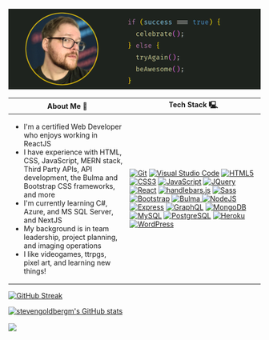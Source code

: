 ![Header](imgs/README-Header.png)

<table>
  <thead>
    <tr>
      <th> About Me 🚀 </th>
      <th> Tech Stack 🖳 </th>
    </tr>
  </thead>
  <tbody>
    <tr>
      <td>
        <ul>
          <li> 
            I'm a certified Web Developer who enjoys working in ReactJS 
          </li>
          <li> 
            I have experience with HTML, CSS, JavaScript, MERN stack, Third Party APIs, API development, the Bulma and Bootstrap CSS frameworks, and more
          </li>
          <li> 
            I'm currently learning C#, Azure, and MS SQL Server, and NextJS
          </li> 
          <li> 
            My background is in team leadership, project planning, and imaging operations
          </li>
          <li> 
            I like videogames, ttrpgs, pixel art, and learning new things!
          </li>
        </ul>
      </td>
      <td>
        <!-- <img src="https://img.shields.io/badge/-html-grey?logo=HTML5&logoColor=E34F26&style=for-the-badge" alt="HTML badge"/> 
        <img src="https://img.shields.io/badge/-CSS3-grey?logo=CSS3&logoColor=1572B6&style=for-the-badge" alt="CSS badge"/> 
        <img src="https://img.shields.io/badge/-JavaScript-grey?logo=JavaScript&logoColor=F7DF1E&style=for-the-badge" alt="JavaScript badge"/> 
        <img src="https://img.shields.io/badge/-MongoDB-grey?logo=MongoDB&logoColor=47A248&style=for-the-badge" alt="MongoDB badge"/> 
        <img src="https://img.shields.io/badge/-Express-grey?logo=Express&logoColor=white&style=for-the-badge" alt="Express badge"/> 
        <img src="https://img.shields.io/badge/-React-grey?logo=React&logoColor=61DAFB&style=for-the-badge" alt="React badge"/> 
        <img src="https://img.shields.io/badge/-Node.js-grey?logo=Node.js&logoColor=339933&style=for-the-badge" alt="Node.js badge"/> 
        <img src="https://img.shields.io/badge/-GraphQL-grey?logo=GraphQL&logoColor=E10098&style=for-the-badge" alt="GraphQL badge"/> 
        <img src="https://img.shields.io/badge/-github-grey?logo=github&logoColor=white&style=for-the-badge" alt="GitHub badge"/> 
        <img src="https://img.shields.io/badge/Visual%20Studio%20Code-grey.svg?style=for-the-badge&logo=visual-studio-code&logoColor=white"> -->
        <a href="https://git-scm.com/" target="_blank" rel="noreferrer"><img src="https://raw.githubusercontent.com/danielcranney/readme-generator/main/public/icons/skills/git-colored.svg" width="36" height="36" alt="Git" /></a>
        <a href="https://code.visualstudio.com/" target="_blank" rel="noreferrer"><img src="https://cdn.cdnlogo.com/logos/v/82/visual-studio-code.svg" width="36" height="36" alt="Visual Studio Code" /></a>
        <a href="https://developer.mozilla.org/en-US/docs/Glossary/HTML5" target="_blank" rel="noreferrer"><img src="https://raw.githubusercontent.com/danielcranney/readme-generator/main/public/icons/skills/html5-colored.svg" width="36" height="36" alt="HTML5" /></a>
        <a href="https://www.w3.org/TR/CSS/#css" target="_blank" rel="noreferrer"><img src="https://raw.githubusercontent.com/danielcranney/readme-generator/main/public/icons/skills/css3-colored.svg" width="36" height="36" alt="CSS3" /></a>
        <a href="https://developer.mozilla.org/en-US/docs/Web/JavaScript" target="_blank" rel="noreferrer"><img src="https://raw.githubusercontent.com/danielcranney/readme-generator/main/public/icons/skills/javascript-colored.svg" width="36" height="36" alt="JavaScript" /></a>
        <a href="https://jquery.com/" target="_blank" rel="noreferrer"><img src="https://raw.githubusercontent.com/danielcranney/readme-generator/main/public/icons/skills/jquery-colored.svg" width="36" height="36" alt="JQuery" /></a>
        <a href="https://reactjs.org/" target="_blank" rel="noreferrer"><img src="https://raw.githubusercontent.com/danielcranney/readme-generator/main/public/icons/skills/react-colored.svg" width="36" height="36" alt="React" /></a>
        <a href="https://handlebarsjs.com/" target="_blank" rel="noreferrer"><img src="https://www.vectorlogo.zone/logos/handlebarsjs/handlebarsjs-icon.svg" width="36" height="36" alt="handlebars.js" /></a>
        <a href="https://sass-lang.com/" target="_blank" rel="noreferrer"><img src="https://raw.githubusercontent.com/danielcranney/readme-generator/main/public/icons/skills/sass-colored.svg" width="36" height="36" alt="Sass" /></a>
        <a href="https://getbootstrap.com/" target="_blank" rel="noreferrer"><img src="https://raw.githubusercontent.com/danielcranney/readme-generator/main/public/icons/skills/bootstrap-colored.svg" width="36" height="36" alt="Bootstrap" /></a>
        <a href="https://bulma.io" target="_blank" rel="noreferrer">
          <img src="https://cdn.worldvectorlogo.com/logos/bulma.svg" width="36" height="36" alt="Bulma" />
        </a>
        <a href="https://nodejs.org/en/" target="_blank" rel="noreferrer"><img src="https://raw.githubusercontent.com/danielcranney/readme-generator/main/public/icons/skills/nodejs-colored.svg" width="36" height="36" alt="NodeJS" /></a>
        <a href="https://expressjs.com/" target="_blank" rel="noreferrer"><img src="https://raw.githubusercontent.com/danielcranney/readme-generator/main/public/icons/skills/express-colored.svg" width="36" height="36" alt="Express" /></a>
        <a href="https://graphql.org/" target="_blank" rel="noreferrer"><img src="https://raw.githubusercontent.com/danielcranney/readme-generator/main/public/icons/skills/graphql-colored.svg" width="36" height="36" alt="GraphQL" /></a>
        <a href="https://www.mongodb.com/" target="_blank" rel="noreferrer"><img src="https://raw.githubusercontent.com/danielcranney/readme-generator/main/public/icons/skills/mongodb-colored.svg" width="36" height="36" alt="MongoDB" /></a>
        <a href="https://www.mysql.com/" target="_blank" rel="noreferrer"><img src="https://raw.githubusercontent.com/danielcranney/readme-generator/main/public/icons/skills/mysql-colored.svg" width="36" height="36" alt="MySQL" /></a>
        <a href="https://www.postgresql.org/" target="_blank" rel="noreferrer"><img src="https://raw.githubusercontent.com/danielcranney/readme-generator/main/public/icons/skills/postgresql-colored.svg" width="36" height="36" alt="PostgreSQL" /></a>
        <a href="https://www.heroku.com/" target="_blank" rel="noreferrer"><img src="https://raw.githubusercontent.com/danielcranney/readme-generator/main/public/icons/skills/heroku-colored.svg" width="36" height="36" alt="Heroku" /></a>
        <!-- <a href="https://www.adobe.com/uk/products/photoshop.html" target="_blank" rel="noreferrer">
          <img src="https://raw.githubusercontent.com/danielcranney/readme-generator/main/public/icons/skills/photoshop-colored.svg" width="36" height="36" alt="Photoshop" />
        </a> -->
        <a href="https://wordpress.org" target="_blank" rel="noreferrer">
          <img src="https://cdn.worldvectorlogo.com/logos/wordpress-blue.svg" width="36" height="36" alt="WordPress" />
        </a>
      </td>
    </tr>
  </tbody>
</table>

[![GitHub Streak](https://streak-stats.demolab.com?user=stevengoldbergm&mode=weekly&theme=nightowl)](https://git.io/streak-stats)

[![stevengoldbergm's GitHub stats](https://github-readme-stats.vercel.app/api?username=stevengoldbergm)](https://github.com/anuraghazra/github-readme-stats)

<a href="https://github.com/anuraghazra/convoychat">
  <img align="center" src="https://github-readme-stats.vercel.app/api/top-langs/?username=stevengoldbergm"/>

